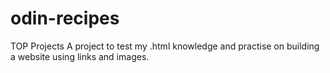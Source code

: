 # odin-recipes
TOP Projects
A project to test my .html knowledge and practise on building a website using links and images.